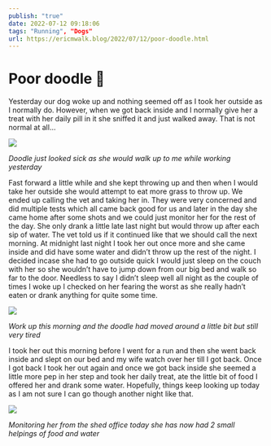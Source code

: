 ```yaml
---
publish: "true"
date: 2022-07-12 09:18:06
tags: "Running", "Dogs"
url: https://ericmwalk.blog/2022/07/12/poor-doodle.html
---
```


# Poor doodle 🐶

Yesterday our dog woke up and nothing seemed off as I took her outside as I normally do. However, when we got back inside and I normally give her a treat with her daily pill in it she sniffed it and just walked away. That is not normal at all...

![](https://ericmwalk.blog/uploads/2022/eb97864848.jpg)

*Doodle just looked sick as she would walk up to me while working yesterday*

Fast forward a little while and she kept throwing up and then when I would take her outside she would attempt to eat more grass to throw up. We ended up calling the vet and taking her in. They were very concerned and did multiple tests which all came back good for us and later in the day she came home after some shots and we could just monitor her for the rest of the day. She only drank a little late last night but would throw up after each sip of water. The vet told us if it continued like that we should call the next morning. At midnight last night I took her out once more and she came inside and did have some water and didn’t throw up the rest of the night. I decided incase she had to go outside quick I would just sleep on the couch with her so she wouldn’t have to jump down from our big bed and walk so far to the door. Needless to say I didn’t sleep well all night as the couple of times I woke up I checked on her fearing the worst as she really hadn’t eaten or drank anything for quite some time.

![](https://ericmwalk.blog/uploads/2022/7777d70a8c.jpg)

*Work up this morning and the doodle had moved around a little bit but still very tired*

I took her out this morning before I went for a run and then she went back inside and slept on our bed and my wife watch over her till I got back. Once I got back I took her out again and once we got back inside she seemed a little more pep in her step and took her daily treat, ate the little bit of food I offered her and drank some water. Hopefully, things keep looking up today as I am not sure I can go though another night like that.

![](https://ericmwalk.blog/uploads/2022/6c14899698.jpg)

*Monitoring her from the shed office today she has now had 2 small helpings of food and water*
